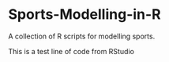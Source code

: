 # Sports-Modelling-in-R
A collection of R scripts for modelling sports.

This is a test line of code from RStudio
